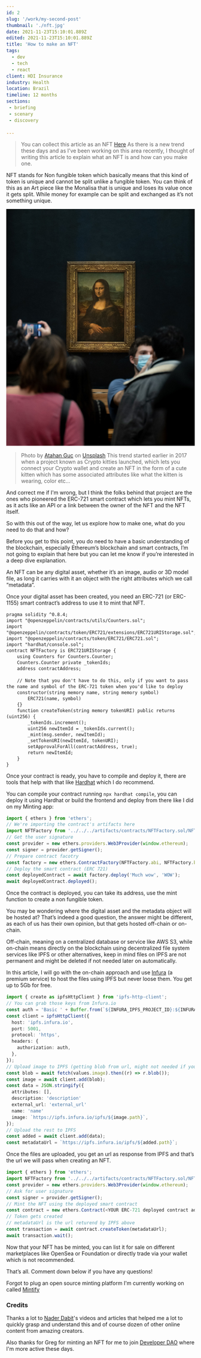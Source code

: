 ```yaml
---
id: 2
slug: '/work/my-second-post'
thumbnail: './nft.jpg'
date: 2021-11-23T15:10:01.889Z
edited: 2021-11-23T15:10:01.889Z
title: 'How to make an NFT'
tags:
  - dev
  - tech
  - react
client: HDI Insurance
industry: Health
location: Brazil
timeline: 12 months
sections:
 - briefing
 - scenary
 - discovery

---
```


> You can collect this article as an NFT [Here](https://mirror.xyz/smakosh.eth/eLXmQJ0Rb1Ahd1Pi3TpnSOzpVytCJB1kxcO2WXnF4uI)
As there is a new trend these days and as I’ve been working on this area recently, I thought of writing this article to explain what an NFT is and how can you make one.

NFT stands for Non fungible token which basically means that this kind of token is unique and cannot be split unlike a fungible token. You can think of this as an Art piece like the Monalisa that is unique and loses its value once it gets split. While money for example can be split and exchanged as it’s not something unique.

![How to make an NFT](nft.jpg 'How to make an NFT')

> Photo by [Atahan Guc](https://unsplash.com/@ataguan?utm_source=unsplash&utm_medium=referral&utm_content=creditCopyText) on [Unsplash](https://unsplash.com/s/photos/monalisa?utm_source=unsplash&utm_medium=referral&utm_content=creditCopyText)
This trend started earlier in 2017 when a project known as Crypto kitties launched, which lets you connect your Crypto wallet and create an NFT in the form of a cute kitten which has some associated attributes like what the kitten is wearing, color etc...

And correct me if I'm wrong, but I think the folks behind that project are the ones who pioneered the ERC-721 smart contract which lets you mint NFTs, as it acts like an API or a link between the owner of the NFT and the NFT itself.

So with this out of the way, let us explore how to make one, what do you need to do that and how?

Before you get to this point, you do need to have a basic understanding of the blockchain, especially Ethereum’s blockchain and smart contracts, I’m not going to explain that here but you can let me know if you’re interested in a deep dive explanation.

An NFT can be any digital asset, whether it’s an image, audio or 3D model file, as long it carries with it an object with the right attributes which we call “metadata”.

Once your digital asset has been created, you need an ERC-721 (or ERC-1155) smart contract’s address to use it to mint that NFT.

```solidity
pragma solidity ^0.8.4;
import "@openzeppelin/contracts/utils/Counters.sol";
import "@openzeppelin/contracts/token/ERC721/extensions/ERC721URIStorage.sol";
import "@openzeppelin/contracts/token/ERC721/ERC721.sol";
import "hardhat/console.sol";
contract NFTFactory is ERC721URIStorage {
    using Counters for Counters.Counter;
    Counters.Counter private _tokenIds;
    address contractAddress;
    
    // Note that you don't have to do this, only if you want to pass the name and symbol of the ERC-721 token when you'd like to deploy
    constructor(string memory name, string memory symbol)
        ERC721(name, symbol)
    {}
    function createToken(string memory tokenURI) public returns (uint256) {
        _tokenIds.increment();
        uint256 newItemId = _tokenIds.current();
        _mint(msg.sender, newItemId);
        _setTokenURI(newItemId, tokenURI);
        setApprovalForAll(contractAddress, true);
        return newItemId;
    }
}
```

Once your contract is ready, you have to compile and deploy it, there are tools that help with that like [Hardhat](https://hardhat.org/) which I do recommend.

You can compile your contract running `npx hardhat compile`, you can deploy it using Hardhat or build the frontend and deploy from there like I did on my Minting app:

```ts
import { ethers } from 'ethers';
// We're importing the contract's artifacts here
import NFTFactory from '../../../artifacts/contracts/NFTFactory.sol/NFTFactory.json';
// Get the user signature
const provider = new ethers.providers.Web3Provider(window.ethereum);
const signer = provider.getSigner();
// Prepare contract facotry
const factory = new ethers.ContractFactory(NFTFactory.abi, NFTFactory.bytecode, user.data.signature || signer);
// Deploy the smart contract (ERC 721)
const deployedContract = await factory.deploy('Much wow', 'WOW');
await deployedContract.deployed();
```

Once the contract is deployed, you can take its address, use the mint function to create a non fungible token.

You may be wondering where the digital asset and the metadata object will be hosted at? That’s indeed a good question, the answer might be different, as each of us has their own opinion, but that gets hosted off-chain or on-chain.

Off-chain, meaning on a centralized database or service like AWS S3, while on-chain means directly on the blockchain using decentralized file system services like IPFS or other alternatives, keep in mind files on IPFS are not permanent and might be deleted if not needed later on automatically.

In this article, I will go with the on-chain approach and use [Infura](https://infura.io/) (a premium service) to host the files using IPFS but never loose them. You get up to 5Gb for free.

```ts
import { create as ipfsHttpClient } from 'ipfs-http-client';
// You can grab those keys from Infura.io
const auth = 'Basic ' + Buffer.from(`${INFURA_IPFS_PROJECT_ID}:${INFURA_IPFS_PROJECT_SECRET}`).toString('base64');
const client = ipfsHttpClient({
  host: 'ipfs.infura.io',
  port: 5001,
  protocol: 'https',
  headers: {
    authorization: auth,
  },
});
// Upload image to IPFS (getting blob from url, might not needed if you already have the blob)
const blob = await fetch(values.image).then((r) => r.blob());
const image = await client.add(blob);
const data = JSON.stringify({
  attributes: [],
  description: 'description'
  external_url: 'external_url'
  name: 'name'
  image: `https://ipfs.infura.io/ipfs/${image.path}`,
});
// Upload the rest to IPFS
const added = await client.add(data);
const metadataUrl = `https://ipfs.infura.io/ipfs/${added.path}`;
```

Once the files are uploaded, you get an url as response from IPFS and that’s the url we will pass when creating an NFT.

```ts
import { ethers } from 'ethers';
import NFTFactory from '../../../artifacts/contracts/NFTFactory.sol/NFTFactory.json';
const provider = new ethers.providers.Web3Provider(window.ethereum);
// Ask for user signature
const signer = provider.getSigner();
// Mint the NFT using the deployed smart contract
const contract = new ethers.Contract(<YOUR ERC-721 deployed contract address>, NFTFactory.abi, signer);
// Token gets created
// metadataUrl is the url returend by IPFS above
const transaction = await contract.createToken(metadataUrl);
await transaction.wait();
```

Now that your NFT has be minted, you can list it for sale on different marketplaces like OpenSea or Foundation or directly trade via your wallet which is not recommended.

That’s all. Comment down below if you have any questions!

Forgot to plug an open source minting platform I'm currently working on called [Mintify](https://github.com/smakosh/nft-mint-app)

### Credits

Thanks a lot to [Nader Dabit](https://www.youtube.com/c/naderdabit)'s videos and articles that helped me a lot to quickly grasp and understand this and of course dozen of other online content from amazing creators.

Also thanks for Greg for minting an NFT for me to join [Developer DAO](https://www.developerdao.com/) where I'm more active these days.